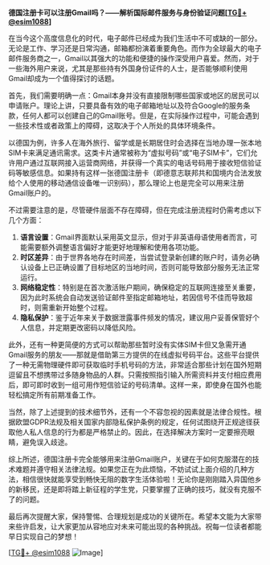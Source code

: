 **德国注册卡可以注册Gmail吗？——解析国际邮件服务与身份验证问题[[TG💪+ @esim1088](https://t.me/s/esim1088)]**

在当今这个高度信息化的时代，电子邮件已经成为我们生活中不可或缺的一部分。无论是工作、学习还是日常沟通，邮箱都扮演着重要角色。而作为全球最大的电子邮件服务商之一，Gmail以其强大的功能和便捷的操作深受用户喜爱。然而，对于一些海外用户来说，尤其是那些持有外国身份证件的人士，是否能够顺利使用Gmail却成为一个值得探讨的话题。

首先，我们需要明确一点：Gmail本身并没有直接限制哪些国家或地区的居民可以申请账户。理论上讲，只要具备有效的电子邮箱地址以及符合Google的服务条款，任何人都可以创建自己的Gmail账号。但是，在实际操作过程中，可能会遇到一些技术性或者政策上的障碍，这取决于个人所处的具体环境条件。

以德国为例，许多人在海外旅行、留学或是长期居住时会选择在当地办理一张本地SIM卡来满足通讯需求。这类卡片通常被称为“虚拟号码”或“电子SIM卡”，它们允许用户通过互联网接入运营商网络，并获得一个真实的电话号码用于接收短信验证码等敏感信息。如果持有这样一张德国注册卡（即德意志联邦共和国境内合法发放给个人使用的移动通信设备唯一识别码），那么理论上也是完全可以用来注册Gmail账户的。

不过需要注意的是，尽管硬件层面不存在障碍，但在完成注册流程时仍需考虑以下几个方面：

1. **语言设置**：Gmail界面默认采用英文显示，但对于非英语母语使用者而言，可能需要额外调整语言偏好才能更好地理解和使用各项功能。
2. **时区差异**：由于世界各地存在时间差，当尝试登录新创建的账户时，请务必确认设备上已正确设置了目标地区的当地时间，否则可能导致部分服务无法正常运行。
3. **网络稳定性**：特别是在首次激活账户期间，确保稳定的互联网连接至关重要，因为此时系统会自动发送验证邮件至指定邮箱地址，若因信号不佳而导致超时，则需重新开始整个过程。
4. **隐私保护**：鉴于近年来关于数据泄露事件频发的情况，建议用户妥善保管好个人信息，并定期更改密码以降低风险。

此外，还有一种更简便的方式可以帮助那些暂时没有实体SIM卡但又急需开通Gmail服务的朋友——那就是借助第三方提供的在线虚拟号码平台。这些平台提供了一种无需物理硬件即可获取临时手机号码的方法，非常适合那些计划在国外短期逗留且不想携带过多随身物品的人群。只需按照指引输入所需资料并支付相应费用后，即可即时收到一组可用作短信验证的号码清单。这样一来，即使身在国外也能轻松搞定所有前期准备工作。

当然，除了上述提到的技术细节外，还有一个不容忽视的因素就是法律合规性。根据欧盟GDPR法规及相关国家内部隐私保护条例的规定，任何试图绕开正规途径获取他人私人信息的行为都是严格禁止的。因此，在选择解决方案时一定要擦亮眼睛，避免误入歧途。

综上所述，德国注册卡完全能够用来注册Gmail账户，关键在于如何克服潜在的技术难题并遵守相关法律法规。如果您正在为此烦恼，不妨试试上面介绍的几种方法，相信很快就能享受到畅快无阻的数字生活体验啦！无论你是刚刚踏入异国他乡的新移民，还是即将踏上新征程的学生党，只要掌握了正确的技巧，就没有克服不了的问题。

最后再次提醒大家，保持警惕、合理规划是成功的关键所在。希望本文能为大家带来些许启发，让大家更加从容地应对未来可能出现的各种挑战。祝每一位读者都能早日实现自己的梦想！

[[TG💪+ @esim1088](https://t.me/s/esim1088) ![Image](https://i.postimg.cc/4NQfJmqS/Snipaste-2025-05-13-00-14-12.png)]